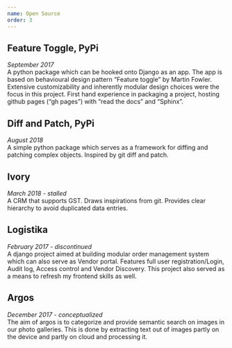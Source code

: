 ```yaml
---
name: Open Source
order: 3
---
```


## Feature Toggle, PyPi
_September 2017_  
A python package which can be hooked onto Django as an app. The app is based on behavioural design pattern “Feature toggle” by Martin Fowler. Extensive customizability and inherently modular design choices were the focus in this project. First hand experience in packaging a project, hosting github pages (“gh pages”) with “read the docs” and “Sphinx”.

## Diff and Patch, PyPi
_August 2018_  
A simple python package which serves as a framework for diffing and patching complex objects. Inspired by git diff and patch.

## Ivory 
_March 2018 - stalled_  
A CRM that supports GST. Draws inspirations from git. Provides clear hierarchy to avoid duplicated data entries. 

## Logistika 
_February 2017 - discontinued_  
A django project aimed at building modular order management system which can also serve as Vendor portal. Features full user registration/Login, Audit log, Access control and Vendor Discovery. This project also served as a  means to refresh my frontend skills as well.

## Argos  
_December 2017 - conceptualized_  
The aim of argos is to categorize and provide semantic search on images in our photo galleries. This is done by extracting text out of images partly on the device and partly on cloud and processing it.